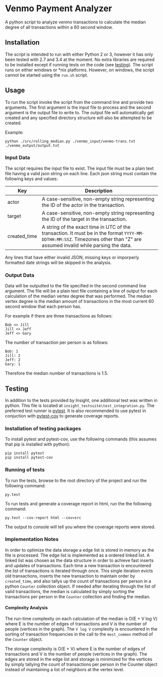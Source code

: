 # Venmo Payment Analyzer

A python script to analyze venmo transactions to calculate the median degree of all transactions within a 60 second window.

## Installation

The script is intended to run with either Python 2 or 3, however it has only been tested with 2.7 and 3.4 at the moment.  No extra libraries are required to be installed except if running tests on the code (see [testing](#testing)).  The script runs on either windows or *nix platforms.  However, on windows, the script cannot be started using the `run.sh` script.

## Usage

To run the script invoke the script from the command line and provide two arguments.  The first argument is the input file to process and the second argument is the output file to write to.  The output file will automatically get created and any specified directory structure will also be attempted to be created.

Example:

```
python ./src/rolling_median.py ./venmo_input/venmo-trans.txt ./venmo_output/output.txt
```

### Input Data

The script requires the input file to exist.  The input file must be a plain text file having a valid json string on each line.  Each json string must contain the following keys and values:

| Key | Description |
| --- | --- |
| actor | A case-sensitive, non-empty string representing the ID of the actor in the transaction. |
| target | A case-sensitive, non-empty string representing the ID of the target in the transaction. |
| created_time | A string of the exact time in UTC of the transaction.  It must be in the format `YYYY-MM-DDTHH:MM:SSZ`.  Timezones other than "Z" are assumed invalid while parsing the data. |

Any lines that have either invalid JSON, missing keys or imporperly formatted date strings will be skipped in the analysis.

### Output Data

Data will be outputted to the file specified in the second command line argument.  The file will be a plain text file containing a line of output for each calculation of the median vertex degree that was performed.  The median vertex degree is the median amount of transactions in the most current 60 second window that each person has.  

For example if there are three transactions as follows:

```
Bob <> Jill
Jill <> Jeff
Jeff <> Gary
```

The number of transaction per person is as follows:

```
Bob: 1
Jill: 2
Jeff: 2
Gary: 1
```

Therefore the median number of transactions is 1.5.

## Testing

In addition to the tests provided by Insight, one additional test was written in python.  This file is located at `insight_testsuite\test_integration.py`.  The preferred test runner is [pytest](http://pytest.org/).  It is also recommended to use pytest in conjuction with [pytest-cov](https://pypi.python.org/pypi/pytest-cov) to generate coverage reports.

### Installation of testing packages

To install pytest and pytest-cov, use the following commands (this assumes that pip is installed with python):

```
pip install pytest
pip install pytest-cov
```

### Running of tests

To run the tests, browse to the root directory of the project and run the following command:

```
py.test
```

To run tests and generate a coverage report in html, run the the following command:

```
py.test --cov-report html --cov=src
```

The output to console will tell you where the coverage reports were stored.

### Implementation Notes

In order to optimize the data storage a edge list is stored in memory as the file is processed.  The edge list is implemented as a ordered linked list.  A linked list was chosen as the data structure in order to achieve fast inserts and updates of transactions.  Each time a new transaction is encountered the list of transactions is iterated through once.  This single iteration evicts old transactions, inserts the new transaction to maintain order by `created_time`, and also tallys up the count of transactions per person in a python `Counter` collection object.  If needed after iterating through the list of valid transactions, the median is calculated by simply sorting the transactions per person in the `Counter` collection and finding the median.

#### Complexity Analysis

The run-time complexity on each calculation of the median is O(E + V log V) where E is the number of edges of transactions and V is the number of people (vertices in the graph).  The `V log V` complexity is encountered in the sorting of transaction frequencies in the call to the `most_common` method of the `Counter` object.

The storage complexity is O(E + V) where E is the number of edges of transactions and V is the number of people (vertices in the graph).  The edges are stored in the edge list and storage is minimized for the vertices by simply tallying the count of transactions per person in the Counter object instead of maintaining a list of neighbors at the vertex level.
